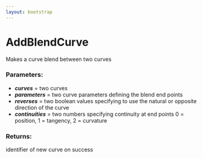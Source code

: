 ```yaml
---
layout: bootstrap
---
```


# AddBlendCurve

Makes a curve blend between two curves
        

### Parameters:

- ***curves*** = two curves
- ***parameters*** = two curve parameters defining the blend end points
- ***reverses*** = two boolean values specifying to use the natural or opposite direction of the curve
- ***continuities*** = two numbers specifying continuity at end points
  0 = position, 1 = tangency, 2 = curvature
        

### Returns:


identifier of new curve on success
        
